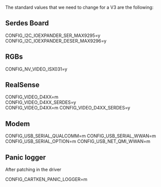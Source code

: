 The standard values that we need to change for a V3 are the following:

## Serdes Board
CONFIG_I2C_IOEXPANDER_SER_MAX9295=y
CONFIG_I2C_IOEXPANDER_DESER_MAX9296=y

## RGBs
CONFIG_NV_VIDEO_ISX031=y                                                       

## RealSense
CONFIG_VIDEO_D4XX=m                                                                                                                                                                                   
CONFIG_VIDEO_D4XX_SERDES=y   
CONFIG_VIDEO_D4XX=m
CONFIG_VIDEO_D4XX_SERDES=y   

## Modem
CONFIG_USB_SERIAL_QUALCOMM=m
CONFIG_USB_SERIAL_WWAN=m
CONFIG_USB_SERIAL_OPTION=m
CONFIG_USB_NET_QMI_WWAN=m

## Panic logger

After patching in the driver

CONFIG_CARTKEN_PANIC_LOGGER=m
